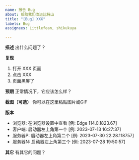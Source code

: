 ```yaml
---
name: 报告 Bug
about: 帮助我们改进比特山
title: "[Bug] XXX"
labels: Bug
assignees: Littlefean, shikukuya

---
```


**描述**
出什么问题了？

**复现**
1. 打开 XXX 页面
2. 点击 XXX
3. 页面黑屏了

**预期**
正常情况下，它应该怎么样？

**截图（可选）**
你可以在这里粘贴图片或GIF

**版本**
 - 浏览器: 在浏览器设置中查看 [例: Edge 114.0.1823.67]
 - 客户端: 启动器左上角第一个 [例: 2023-07-13 16:27:37]
 - 服务器P: 启动器左上角第二个 [例: 2023-07-30 22:28.118757]
 - 服务器N: 启动器左上角第三个 [例: 2023-07-28 19:50:57]

**其它**
有其它的问题？

